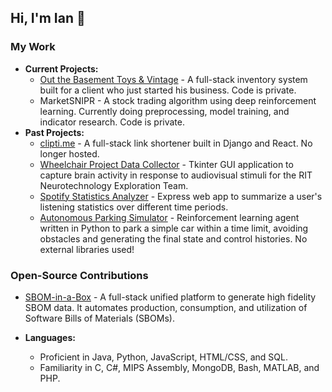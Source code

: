 ## Hi, I'm Ian 👋

### My Work
- **Current Projects:**
  - [Out the Basement Toys & Vintage](https://outthebasement.com/) - A full-stack inventory system built for a client who just started his business. Code is private.
  - MarketSNIPR - A stock trading algorithm using deep reinforcement learning. Currently doing preprocessing, model training, and indicator research. Code is private.
- **Past Projects:**
  - [clipti.me](https://github.com/ian1dunn/linkshortener) - A full-stack link shortener built in Django and React. No longer hosted.
  - [Wheelchair Project Data Collector](https://github.com/Neurotechnology-Exploration-Team/DataCollector) - Tkinter GUI application to capture brain activity in response to audiovisual stimuli for the RIT Neurotechnology Exploration Team.
  - [Spotify Statistics Analyzer](https://github.com/ian1dunn/spotify-statistics-analyzer) - Express web app to summarize a user's listening statistics over different time periods.
  - [Autonomous Parking Simulator](https://github.com/ian1dunn/CSCI331-DubinsGA) - Reinforcement learning agent written in Python to park a simple car within a time limit, avoiding obstacles and generating the final state and control histories. No external libraries used!
 
### Open-Source Contributions
- [SBOM-in-a-Box](https://github.com/SoftwareDesignLab/SBOM-in-a-Box) - A full-stack unified platform to generate high fidelity SBOM data. It automates production, consumption, and utilization of Software Bills of Materials (SBOMs).

- **Languages:**
  - Proficient in Java, Python, JavaScript, HTML/CSS, and SQL.
  - Familiarity in C, C#, MIPS Assembly, MongoDB, Bash, MATLAB, and PHP.


